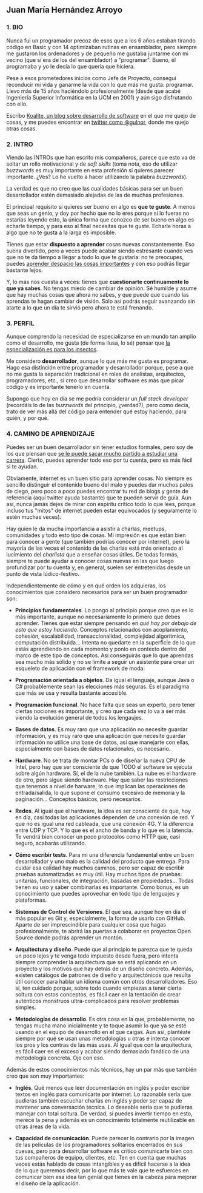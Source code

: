 ## Juan María Hernández Arroyo

### 1. BIO

Nunca fui un programador precoz de esos que a los 6 años estaban tirando código en Basic y con 14 optimizaban rutinas en ensamblador, pero siempre me gustaron los ordenadores y de pequeño me gustaba juntarme con mi vecino (que sí era de los del ensamblador) a "programar". Bueno, él programaba y yo le decía lo que quería que hiciera.

Pese a esos prometedores inicios como Jefe de Proyecto, conseguí reconducir mi vida y ganarme la vida con lo que más me gusta: programar. Llevo más de 15 años haciéndolo profesionalmente (desde que acabé Ingeniería Superior Informática en la UCM en 2001) y aún sigo disfrutando con ello. 

Escribo [Koalite, un blog sobre desarrollo de software](http://blog.koalite.com) en el que me quejo de cosas, y me puedes encontrar en [twitter como @gulnor](http://twitter.com/gulnor), donde me quejo otras cosas.

### 2. INTRO

Viendo las INTROs que han escrito mis compañeros, parece que esto va de soltar un rollo motivacional y de _soft skills_ (toma nota, eso de utilizar _buzzwords_ es muy importante en esta profesión si quieres parecer importante. ¿Ves? Lo he vuelto a hacer utilizando la palabra _buzzwords_).

La verdad es que no creo que las cualidades básicas para ser un buen desarrollador estén demasiado alejadas de las de muchas profesiones.

El principal requisito si quieres ser bueno en algo es **que te guste**. A menos que seas un genio, y doy por hecho que no lo eres porque si lo fueras no estarías leyendo esto, la única forma que conozco de ser bueno en algo es echarle tiempo, y para eso al final necesitas que te guste. Echarle horas a algo que no te gusta a la larga es imposible.

Tienes que estar **dispuesto a aprender** cosas nuevas constantemente. Eso suena divertido, pero a veces puede acabar siendo estresante cuando ves que no te da tiempo a llegar a todo lo que te gustaría: no te preocupes, puedes [aprender despacio las cosas importantes](http://blog.koalite.com/2014/11/aprende-despacio/) y con eso podrás llegar bastante lejos.

Y, lo más nos cuesta a veces: tienes que **cuestionarte continuamente lo que ya sabes**. No tengas miedo de cambiar de opinión. Sé humilde y asume que hay muchas cosas que ahora no sabes, y que puede que cuando las aprendas te hagan cambiar de visión. Sólo así podrás seguir avanzando sin atarte a lo que un día te sirvió pero ahora te está frenando.

### 3. PERFIL

Aunque comprendo la necesidad de especializarse en un mundo tan amplio como el desarrollo, me gusta (de forma ilusa, lo sé) pensar que [la especialización es para los insectos](http://www.elise.com/quotes/heinlein_-_specialization_is_for_insects). 

Me considero **desarrollador**, aunque lo que más me gusta es programar. Hago esa distinción entre programador y desarrollador porque, pese a que no me gusta la separación tradicional en roles de analistas, arquitectos, programadores, etc., sí creo que desarrollar software es más que picar código y es importante tenerlo en cuenta.

Supongo que hoy en día se me podría considerar un _full stack developer_ (recordáis lo de las _buzzwords_ del principio, ¿verdad?), pero como decía, trato de ver más allá del código para entender qué estoy haciendo, para quién, y por qué. 

### 4. CAMINO DE APRENDIZAJE

Puedes ser un buen desarrollador sin tener estudios formales, pero soy de los que piensan que [se le puede sacar mucho partido a estudiar una carrera](http://blog.koalite.com/2016/06/ni-titulitis-ni-cunadismo/). Cierto, puedes aprender todo eso por tu cuenta, pero es más fácil si te ayudan.

Obviamente, internet es un buen sitio para aprender cosas. No siempre es sencillo distinguir el contenido bueno del malo y puedes dar muchos palos de ciego, pero poco a poco puedes encontrar tu red de blogs y gente de referencia (aquí twitter ayuda bastante) que te pueden servir de guía. Aun así, nunca jamás dejes de mirar con espíritu crítico todo lo que lees, porque incluso tus "mitos" de internet pueden estar equivocados (y seguramente lo estén muchas veces).

Hay quien le da mucha importancia a asistir a charlas, meetups, comunidades y todo esto tipo de cosas. Mi impresión es que están bien para conocer a gente (que también podrías conocer por internet), pero la mayoría de las veces el contenido de las charlas está más orientado al lucimiento del _charlista_ que a enseñar cosas útiles. De todas formás, siempre te puede ayudar a conocer cosas nuevas en las que luego profundizar por tu cuenta y, en general, suelen ser entretenidas desde un punto de vista lúdico-festivo.

Independientemente de cómo y en qué orden los adquieras, los conocimientos que considero necesarios para ser un buen programador son:

* **Principios fundamentales**. Lo pongo al principio porque creo que es lo más importante, aunque no necesariamente lo primero que debes aprender. Tienes que estar siempre pensando en _qué hay por debajo de esto que estoy haciendo_. Conceptos relacionados con acoplamiento, cohesión, escalabilidad, transaccionalidad, complejidad algorítmica, computación distribuida... Intenta no quedarte en la superficie de lo que estás aprendiendo en cada momento y ponlo en contexto dentro del marco de este tipo de conceptos. Así conseguirás que lo que aprendas sea mucho más sólido y no se limite a seguir un asistente para crear un esqueleto de aplicación con el framework de moda.

* **Programación orientada a objetos**. Da igual el lenguaje, aunque Java o C# probablemente sean las elecciones más seguras. Es el paradigma que más se usa y resulta bastante accesible.

* **Programación funcional**. No hace falta que seas un experto, pero tener ciertas nociones es importante, y creo que cada vez lo va a ser más viendo la evolución general de todos los lengaujes.

* **Bases de datos**. Es muy raro que una aplicación no necesite guardar información, y es muy raro que una aplicación que necesite guardar información no utilice una base de datos, así que manejarte con ellas, especialmente con bases de datos relacionales, es necesario.

* **Hardware**. No se trata de montar PCs o de diseñar la nueva CPU de Intel, pero hay que ser consciente de que TODO el software se ejecuta sobre algún hardware. Sí, el de la nube también. La nube es el hardware de otro, pero sigue siendo hardware. Hay que saber las restricciones que tenemos a nivel de harware, lo que implican las operaciones de entrada/salida, lo que supone el consumo excesivo de memoria y la paginación... Conceptos básicos, pero necesarios.

* **Redes**. Al igual que el hardware, la idea es ser consciente de que, hoy en día, casi todas las aplicaciones dependen de una conexión de red. Y que no es igual una red cableada, que una conexión 4G. Y la diferencia entre UDP y TCP. Y lo que es el ancho de banda y lo que es la latencia. Te vendrá bien conocer un poco protocolos como HTTP que, casi seguro, acabarás utilizando.

* **Cómo escribir tests**. Para mi una diferencia fundamental entre un buen desarrollador y uno malo es la calidad del producto que entrega. Para cuidar esa calidad hay muchos caminos, pero ser capaz de escribir pruebas automatizadas es muy útil. Hay muchos tipos de pruebas: unitarias, funcionales, de integración, basadas en propiedades... Todas tienen su uso y saber combinarlas es importante. Como bonus, es un conocimiento que puedes aprovechar en todo tipo de lenguajes y plataformas.

* **Sistemas de Control de Versiones**. El que sea, aunque hoy en día el más popular es Git y, especialmente, la forma de usarlo con GitHub. Aparte de ser imprescindible para cualquier cosa que hagas profesionalmente, te abrirá las puertas a colaborar en proyectos Open Source donde podrás aprender un montón.

* **Arquitectura y diseño**. Puede que al principio te parezca que te queda un poco lejos y te venga todo impuesto desde fuera, pero intenta siempre comprender la arquitectura que se está aplicando en un proyecto y los motivos que hay detrás de un diseño concreto. Además, existen catálogos de patrones de diseño y arquitectónicos que resulta útil conocer para hablar un idioma común con otros desarrolladores. Eso sí, ten cuidado porque, sobre todo cuando empiezas a tener cierta soltura con estos conceptos, es fácil caer en la tentación de crear auténticos monstruos ultra-complicados para resolver problemas simples.

* **Metodologías de desarrollo**. Es otra cosa en la que, probablemente, no tengas mucha mano inicialmente y te toque asumir lo que ya se esté usando en el equipo de desarrollo en el que caigas. Aun así, plantéate siempre por qué se usan unas metodologías u otras e intenta conocer los pros y los contras de las más usas. Al igual que con la arquitectura, es fácil caer en el exceso y acabar siendo demasiado fanático de una metodología concreta. Ojo con eso.

Además de estos conocimientos más técnicos, hay un par más que también creo que son muy importantes:

* **Inglés**. Qué menos que leer documentación en inglés y poder escribir textos en inglés para comunicarte por internet. Lo razonable sería que pudieras también escuchar charlas en inglés y poder ser capaz de mantener una conversación técnica. Lo deseable sería que te pudieras manejar con total soltura. De verdad, si puedes invertir tiempo en esto, merece la pena y además es un conocimiento totalmente reutilizable en otras áreas de la vida.

* **Capacidad de comunicación**. Puede parecer lo contrario por la imagen de las películas de los programadores solitarios encerrados en sus cuevas, pero para desarrollar software es crítico comunicarte bien con tus compañeros de equipo, clientes, etc. Ten en cuenta que muchas veces estás hablado de cosas intangibles y es difícil hacerse a la idea de lo que queremos decir, por lo que más te vale que te esfuerces en comunicar bien esa idea tan genial que tienes en la cabeza para mejorar el diseño de la aplicación.

